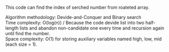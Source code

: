 This code can find the index of serched number from roateted array. <br>

Algorithm methodology: Devide-and-Conquer and Binary search <br>
Time complexity: O(log(n)) / Because the code devide list into two half-length lists and abandon non-candidate one every time and recursion again until find the number. <br>
Space complexity:  O(1) for storing auxiliary variables named high, low, mid (each size = 1). <br>
